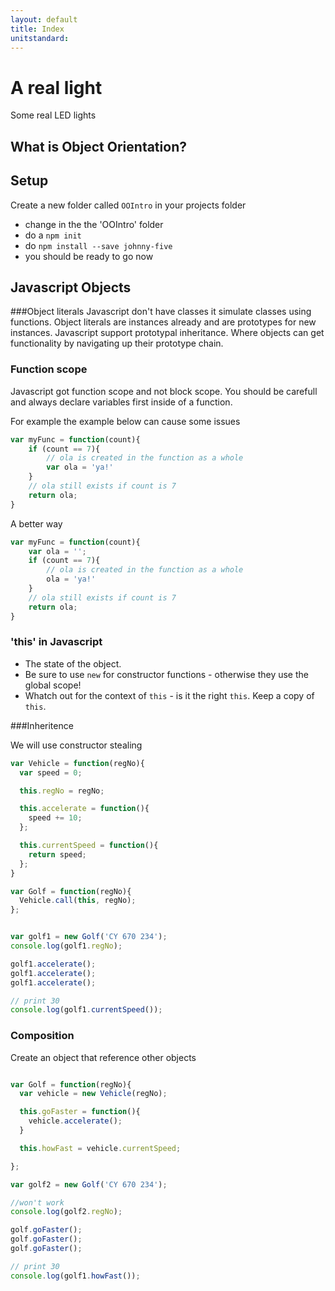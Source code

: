 ```yaml
---
layout: default
title: Index
unitstandard:
---
```


# A real light

Some real LED lights



## What is Object Orientation?

## Setup

Create a new folder called ```OOIntro``` in your projects folder
* change in the the 'OOIntro' folder
* do a ```npm init```
* do ```npm install --save johnny-five```
* you should be ready to go now

## Javascript Objects

###Object literals
Javascript don't have classes it simulate classes using functions.
Object literals are instances already and are prototypes for new instances. Javascript support prototypal inheritance. Where objects can get functionality by navigating up their prototype chain.

### Function scope

Javascript got function scope and not block scope. You should be carefull and always declare variables first inside of a function.

For example the example below can cause some issues

```javascript
var myFunc = function(count){
	if (count == 7){
		// ola is created in the function as a whole
		var ola = 'ya!'
	}
	// ola still exists if count is 7
	return ola;
}
```
A better way

```javascript
var myFunc = function(count){
	var ola = '';
	if (count == 7){
		// ola is created in the function as a whole
		ola = 'ya!'
	}
	// ola still exists if count is 7
	return ola;
}
```


### 'this' in Javascript

* The state of the object.
* Be sure to use ```new``` for constructor functions - otherwise they use the global scope!
* Whatch out for the context of ```this``` - is it the right ```this```. Keep a copy of ```this```.

###Inheritence

We will use constructor stealing

```javascript
var Vehicle = function(regNo){
  var speed = 0;

  this.regNo = regNo;

  this.accelerate = function(){
    speed += 10;
  };

  this.currentSpeed = function(){
    return speed;
  };
}

var Golf = function(regNo){
  Vehicle.call(this, regNo);
};


var golf1 = new Golf('CY 670 234');
console.log(golf1.regNo);

golf1.accelerate();
golf1.accelerate();
golf1.accelerate();

// print 30
console.log(golf1.currentSpeed());


```

### Composition

Create an object that reference other objects

```javascript

var Golf = function(regNo){
  var vehicle = new Vehicle(regNo);

  this.goFaster = function(){
  	vehicle.accelerate();
  }

  this.howFast = vehicle.currentSpeed;

};

var golf2 = new Golf('CY 670 234');

//won't work
console.log(golf2.regNo);

golf.goFaster();
golf.goFaster();
golf.goFaster();

// print 30
console.log(golf1.howFast());

```
